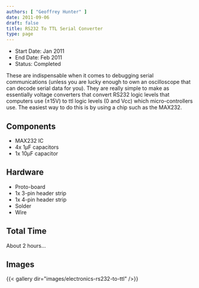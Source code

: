 ```yaml
---
authors: [ "Geoffrey Hunter" ]
date: 2011-09-06
draft: false
title: RS232 To TTL Serial Converter
type: page
---
```


* Start Date: Jan 2011
* End Date: Feb 2011
* Status: Completed

These are indispensable when it comes to debugging serial communications (unless you are lucky enough to own an oscilloscope that can decode serial data for you). They are really simple to make as essentially voltage converters that convert RS232 logic levels that computers use (±15V) to ttl logic levels (0 and Vcc) which micro-controllers use. The easiest way to do this is by using a chip such as the MAX232.

## Components

* MAX232 IC
* 4x 1µF capacitors
* 1x 10µF capacitor

## Hardware

* Proto-board
* 1x 3-pin header strip
* 1x 4-pin header strip
* Solder
* Wire

## Total Time

About 2 hours...

## Images

{{< gallery dir="images/electronics-rs232-to-ttl" />}}